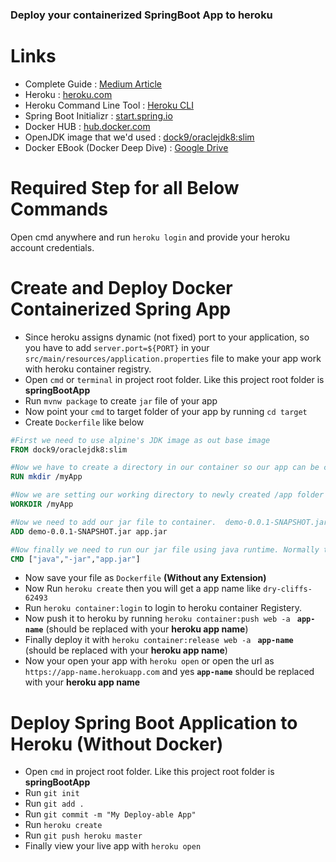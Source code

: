 ### Deploy your containerized SpringBoot App to heroku

# Links
- Complete Guide : [Medium Article](https://medium.com/@urbanswati/deploying-spring-boot-restapi-using-docker-maven-heroku-and-accessing-it-using-your-custom-aa04798c0112)
- Heroku : [heroku.com](http://heroku.com)
- Heroku Command Line Tool : [Heroku CLI](https://devcenter.heroku.com/articles/heroku-cli#windows)
- Spring Boot Initializr : [start.spring.io](http://start.spring.io)
- Docker HUB : [hub.docker.com](http://hub.docker.com)
- OpenJDK image that we'd used : [dock9/oraclejdk8:slim](https://hub.docker.com/r/dock9/oraclejdk8)
- Docker EBook (Docker Deep Dive) : [Google Drive](https://drive.google.com/file/d/1M1Es2xI1XfZfZCTq5Uh9Ya4DSaScvIhz/view?usp=sharing)

# Required Step for all Below Commands

Open cmd anywhere and run `heroku login` and provide your heroku account credentials.

# Create and Deploy Docker Containerized Spring App
- Since heroku assigns dynamic (not fixed) port to your application, so you have to add `server.port=${PORT}` in your `src/main/resources/application.properties` file to make your app work with heroku container registry.
- Open `cmd` or `terminal` in project root folder. Like this project root folder is **springBootApp**
- Run `mvnw package` to create ``jar`` file of your app
- Now point your `cmd` to target folder of your app by running `cd target`
- Create `Dockerfile` like below
```Dockerfile
#First we need to use alpine's JDK image as out base image
FROM dock9/oraclejdk8:slim

#Now we have to create a directory in our container so our app can be copied inside it
RUN mkdir /myApp

#Now we are setting our working directory to newly created /app folder which will execute all future commands inside that directory
WORKDIR /myApp

#Now we need to add our jar file to container.  demo-0.0.1-SNAPSHOT.jar is the jar file name in our target folder and app.jar is the new file name which will be copied inside /app folder. Note the space between
ADD demo-0.0.1-SNAPSHOT.jar app.jar

#Now finally we need to run our jar file using java runtime. Normally this command is written as java -jar app.jar but here we need to seperate each command with spaces like an array ["java","-jar","app.jar"] and CMD is used to run that command
CMD ["java","-jar","app.jar"]
```
- Now save your file as `Dockerfile` **(Without any Extension)** 
- Now Run `heroku create` then you will get a app name like `dry-cliffs-62493`
- Run `heroku container:login` to login to heroku container Registery.
- Now push it to heroku by running `heroku container:push web -a ` **`app-name`** (should be replaced with your **heroku app name**)
- Finally deploy it with `heroku container:release web -a ` **`app-name`** (should be replaced with your **heroku app name**)
- Now your open your app with `heroku open` or open the url as `https://app-name.herokuapp.com` and yes **`app-name`** should be replaced with your **heroku app name**


# Deploy Spring Boot Application to Heroku (Without Docker)

- Open `cmd` in project root folder. Like this project root folder is **springBootApp**
- Run `git init`
- Run `git add .`
- Run `git commit -m "My Deploy-able App"`
- Run `heroku create`
- Run `git push heroku master`
- Finally view your live app with `heroku open`